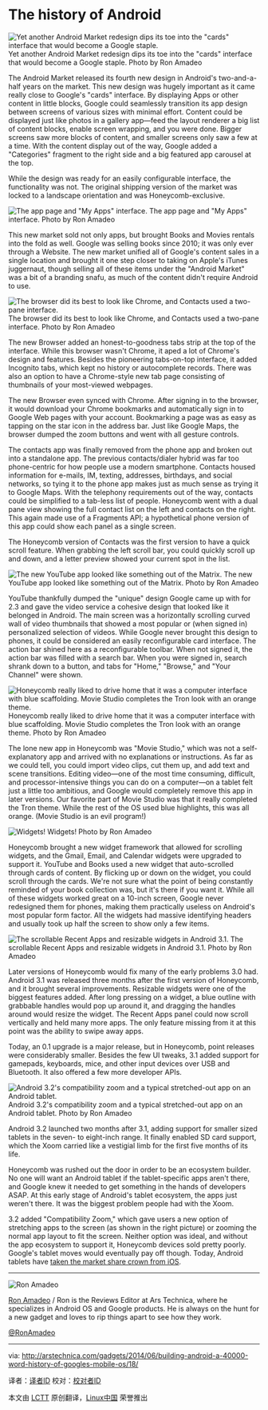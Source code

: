 The history of Android
================================================================================
![Yet another Android Market redesign dips its toe into the "cards" interface that would become a Google staple.](http://cdn.arstechnica.net/wp-content/uploads/2014/02/play-store.png)
Yet another Android Market redesign dips its toe into the "cards" interface that would become a Google staple.
Photo by Ron Amadeo

The Android Market released its fourth new design in Android's two-and-a-half years on the market. This new design was hugely important as it came really close to Google's "cards" interface. By displaying Apps or other content in little blocks, Google could seamlessly transition its app design between screens of various sizes with minimal effort. Content could be displayed just like photos in a gallery app—feed the layout renderer a big list of content blocks, enable screen wrapping, and you were done. Bigger screens saw more blocks of content, and smaller screens only saw a few at a time. With the content display out of the way, Google added a "Categories" fragment to the right side and a big featured app carousel at the top.

While the design was ready for an easily configurable interface, the functionality was not. The original shipping version of the market was locked to a landscape orientation and was Honeycomb-exclusive.

![The app page and "My Apps" interface.](http://cdn.arstechnica.net/wp-content/uploads/2014/02/device-2014-02-12-190002.png)
The app page and "My Apps" interface.
Photo by Ron Amadeo

This new market sold not only apps, but brought Books and Movies rentals into the fold as well. Google was selling books since 2010; it was only ever through a Website. The new market unified all of Google's content sales in a single location and brought it one step closer to taking on Apple's iTunes juggernaut, though selling all of these items under the "Android Market" was a bit of a branding snafu, as much of the content didn't require Android to use.

![The browser did its best to look like Chrome, and Contacts used a two-pane interface.](http://cdn.arstechnica.net/wp-content/uploads/2014/02/browsercontactst.png)
The browser did its best to look like Chrome, and Contacts used a two-pane interface.
Photo by Ron Amadeo

The new Browser added an honest-to-goodness tabs strip at the top of the interface. While this browser wasn't Chrome, it aped a lot of Chrome's design and features. Besides the pioneering tabs-on-top interface, it added Incognito tabs, which kept no history or autocomplete records. There was also an option to have a Chrome-style new tab page consisting of thumbnails of your most-viewed webpages.

The new Browser even synced with Chrome. After signing in to the browser, it would download your Chrome bookmarks and automatically sign in to Google Web pages with your account. Bookmarking a page was as easy as tapping on the star icon in the address bar. Just like Google Maps, the browser dumped the zoom buttons and went with all gesture controls.

The contacts app was finally removed from the phone app and broken out into a standalone app. The previous contacts/dialer hybrid was far too phone-centric for how people use a modern smartphone. Contacts housed information for e-mails, IM, texting, addresses, birthdays, and social networks, so tying it to the phone app makes just as much sense as trying it to Google Maps. With the telephony requirements out of the way, contacts could be simplified to a tab-less list of people. Honeycomb went with a dual pane view showing the full contact list on the left and contacts on the right. This again made use of a Fragments API; a hypothetical phone version of this app could show each panel as a single screen.

The Honeycomb version of Contacts was the first version to have a quick scroll feature. When grabbing the left scroll bar, you could quickly scroll up and down, and a letter preview showed your current spot in the list.

![The new YouTube app looked like something out of the Matrix.](http://cdn.arstechnica.net/wp-content/uploads/2014/02/youtubes.png)
The new YouTube app looked like something out of the Matrix.
Photo by Ron Amadeo

YouTube thankfully dumped the "unique" design Google came up with for 2.3 and gave the video service a cohesive design that looked like it belonged in Android. The main screen was a horizontally scrolling curved wall of video thumbnails that showed a most popular or (when signed in) personalized selection of videos. While Google never brought this design to phones, it could be considered an easily reconfigurable card interface. The action bar shined here as a reconfigurable toolbar. When not signed it, the action bar was filled with a search bar. When you were signed in, search shrank down to a button, and tabs for "Home," "Browse," and "Your Channel" were shown.

![Honeycomb really liked to drive home that it was a computer interface with blue scaffolding. Movie Studio completes the Tron look with an orange theme.](http://cdn.arstechnica.net/wp-content/uploads/2014/02/other2.png)
Honeycomb really liked to drive home that it was a computer interface with blue scaffolding. Movie Studio completes the Tron look with an orange theme.
Photo by Ron Amadeo

The lone new app in Honeycomb was "Movie Studio," which was not a self-explanatory app and arrived with no explanations or instructions. As far as we could tell, you could import video clips, cut them up, and add text and scene transitions. Editing video—one of the most time consuming, difficult, and processor-intensive things you can do on a computer—on a tablet felt just a little too ambitious, and Google would completely remove this app in later versions. Our favorite part of Movie Studio was that it really completed the Tron theme. While the rest of the OS used blue highlights, this was all orange. (Movie Studio is an evil program!)

![Widgets!](http://cdn.arstechnica.net/wp-content/uploads/2014/02/device-2014-02-12-202224.png)
Widgets!
Photo by Ron Amadeo

Honeycomb brought a new widget framework that allowed for scrolling widgets, and the Gmail, Email, and Calendar widgets were upgraded to support it. YouTube and Books used a new widget that auto-scrolled through cards of content. By flicking up or down on the widget, you could scroll through the cards. We're not sure what the point of being constantly reminded of your book collection was, but it's there if you want it. While all of these widgets worked great on a 10-inch screen, Google never redesigned them for phones, making them practically useless on Android's most popular form factor. All the widgets had massive identifying headers and usually took up half the screen to show only a few items.

![The scrollable Recent Apps and resizable widgets in Android 3.1.](http://cdn.arstechnica.net/wp-content/uploads/2014/02/31new.jpg)
The scrollable Recent Apps and resizable widgets in Android 3.1.
Photo by Ron Amadeo

Later versions of Honeycomb would fix many of the early problems 3.0 had. Android 3.1 was released three months after the first version of Honeycomb, and it brought several improvements. Resizable widgets were one of the biggest features added. After long pressing on a widget, a blue outline with grabbable handles would pop up around it, and dragging the handles around would resize the widget. The Recent Apps panel could now scroll vertically and held many more apps. The only feature missing from it at this point was the ability to swipe away apps.

Today, an 0.1 upgrade is a major release, but in Honeycomb, point releases were considerably smaller. Besides the few UI tweaks, 3.1 added support for gamepads, keyboards, mice, and other input devices over USB and Bluetooth. It also offered a few more developer APIs.

![Android 3.2's compatibility zoom and a typical stretched-out app on an Android tablet.](http://cdn.arstechnica.net/wp-content/uploads/2014/02/device-2014-02-14-131132.jpg)
Android 3.2's compatibility zoom and a typical stretched-out app on an Android tablet.
Photo by Ron Amadeo

Android 3.2 launched two months after 3.1, adding support for smaller sized tablets in the seven- to eight-inch range. It finally enabled SD card support, which the Xoom carried like a vestigial limb for the first five months of its life.

Honeycomb was rushed out the door in order to be an ecosystem builder. No one will want an Android tablet if the tablet-specific apps aren't there, and Google knew it needed to get something in the hands of developers ASAP. At this early stage of Android's tablet ecosystem, the apps just weren't there. It was the biggest problem people had with the Xoom.

3.2 added "Compatibility Zoom," which gave users a new option of stretching apps to the screen (as shown in the right picture) or zooming the normal app layout to fit the screen. Neither option was ideal, and without the app ecosystem to support it, Honeycomb devices sold pretty poorly. Google's tablet moves would eventually pay off though. Today, Android tablets have [taken the market share crown from iOS][1].

----------

![Ron Amadeo](http://cdn.arstechnica.net/wp-content//uploads/authors/ron-amadeo-sq.jpg)

[Ron Amadeo][a] / Ron is the Reviews Editor at Ars Technica, where he specializes in Android OS and Google products. He is always on the hunt for a new gadget and loves to rip things apart to see how they work.

[@RonAmadeo][t]

--------------------------------------------------------------------------------

via: http://arstechnica.com/gadgets/2014/06/building-android-a-40000-word-history-of-googles-mobile-os/18/

译者：[译者ID](https://github.com/译者ID) 校对：[校对者ID](https://github.com/校对者ID)

本文由 [LCTT](https://github.com/LCTT/TranslateProject) 原创翻译，[Linux中国](http://linux.cn/) 荣誉推出

[1]:http://techcrunch.com/2014/03/03/gartner-195m-tablets-sold-in-2013-android-grabs-top-spot-from-ipad-with-62-share/
[a]:http://arstechnica.com/author/ronamadeo
[t]:https://twitter.com/RonAmadeo